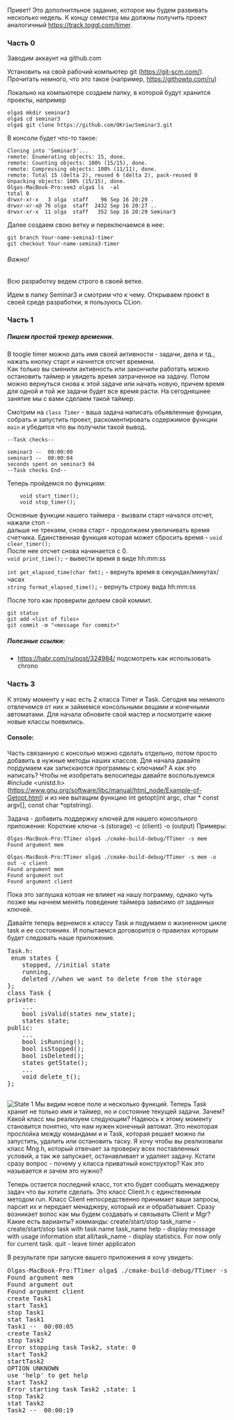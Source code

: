 

Привет! 
Это дополнитльное задание, которое мы будем развивать несколько недель. К концу семестра мы должны получить проект
аналогичный https://track.toggl.com/timer.

### Часть 0

Заводим аккаунт на github.com

Установить на свой рабочий компьютер git (https://git-scm.com/). Прочитать немного, что это такое (например, https://githowto.com/ru)

Локально на компьютере создаем папку, в которой будут хранится проекты, например  
```
olga$ mkdir seminar3 
olga$ cd seminar3
olga$ git clone https://github.com/OKriw/Seminar3.git
```


В консоли будет что-то такое:  
```
Cloning into 'Seminar3'...  
remote: Enumerating objects: 15, done.  
remote: Counting objects: 100% (15/15), done.  
remote: Compressing objects: 100% (11/11), done.  
remote: Total 15 (delta 2), reused 6 (delta 2), pack-reused 0  
Unpacking objects: 100% (15/15), done.  
Olgas-MacBook-Pro:sem3 olga$ ls  -al  
total 0  
drwxr-xr-x   3 olga  staff    96 Sep 16 20:29 .  
drwxr-xr-x@ 76 olga  staff  2432 Sep 16 20:27 ..  
drwxr-xr-x  11 olga  staff   352 Sep 16 20:29 Seminar3 
```

Далее создаем свою ветку и переключаемся в нее:
```
git branch Your-name-semina3-timer
git checkout Your-name-semina3-timer
```
 ###### Важно!
 Всю разработку ведем строго в своей ветке.

Идем в папку Seminar3 и смотрим что к чему.
Открываем проект в своей среде разработки, я пользуюсь CLion.
### Часть 1 
##### Пишем простой трекер временни.
В toogle timer можно дать имя своей активности - задачи, дела и тд., нажать кнопку старт и начнется отсчет времени.  
Как только вы сменили активность или закончили работать можно остановить таймер и увидеть время затраченное на задачу.
Потом можно вернуться снова к этой задаче или начать новую, причем время для одной и той же задачи будет все время расти.
На сегодняшнее занятие мы с вами сделаем такой таймер.

Смотрим на `class Timer` - ваша задача написать обьявленные функции,
собрать и запустить проект, раскоментировать содержимое функции `main` и убедится что вы получили такой вывод. 

```
--Task checks--

seminar3 --  00:00:00
seminar3 --  00:00:04
seconds spent on seminar3 04
--Task checks End--
```
Теперь пройдемся по функциям:
```
    void start_timer();
    void stop_timer(); 
```
Основные функции нашего таймера - вызвали старт начался отсчет, нажали стоп -  
дальше не трекаем, снова старт - продолжаем увеличивать время счетчика.
Единственная функция которая может сбросить время - `void clear_timer();`  
После нее отсчет снова начинается с 0.  
`void print_time();` - вывести время в виде hh:mm:ss  

`int get_elapsed_time(char fmt);`  - вернуть время в секундах/минутах/часах  
`string format_elapsed_time();` - вернуть строку вида hh:mm:ss

После того как проверили делаем свой коммит.
```
git status
git add <list of files>
git commit -m "<message for commit>"
```


##### Полезные ссылки:
 * https://habr.com/ru/post/324984/ подсмотреть как использовать chrono
 
 ### Часть 3
 К этому моменту у нас есть 2 класса Timer и Task.
 Сегодня мы немного отвлечемся от них и займемся консольными вещами и конечными автоматами.
 Для начала обновите свой мастер и посмотрите какие новые классы появились.
 
 #### Console:
 Часть связанную с консолью можно сделать отдельно, потом  просто добавить в нужные методы наших классов.
 Для начала давайте пордумаем как запкскаются программы с ключами?
 А как это написать?
 Чтобы не изобретать велосипеды давайте воспользуемся #include <unistd.h> (https://www.gnu.org/software/libc/manual/html_node/Example-of-Getopt.html)
 и из нее   вытащим функцию  int getopt(int argc, char * const argv[], const char *optstring).
 
Задача - добавить поддержку ключей для нашего консольного приложения:
Короткие ключи -s (storage) -c (client) -o (output)
Примеры:
```
Olgas-MacBook-Pro:TTimer olga$ ./cmake-build-debug/TTimer -s mem
Found argument mem
```
```
Olgas-MacBook-Pro:TTimer olga$ ./cmake-build-debug/TTimer -s mem -o out -c client
Found argument mem
Found argument out
Found argument client
```
Пока это заглушка котоая не влияет на нашу пограмму, однако чуть позже мы начнем менять поведение таймера зависимо от заданных ключей.

Давайте теперь вернемся к классу Task и подумаем о жизненном цикле task и ее состояниях. И попытаемся договорится о правилах которым будет следовать
наше приложение.

<pre>
Task.h:
 enum states {
    stopped, //initial state
    running,
    deleted //when we want to delete from the storage
};
class Task {
private:
    ...
    bool isValid(states new_state);
    states state;
public:
    ...
    bool isRunning();
    bool isStopped();
    bool isDeleted();
    states getState();
    ...
    void delete_t();
};
 </pre>
 
  ![State 1](State.png)
 Мы видим новое поле и несколько функций. Теперь Task хранит не только имя и таймер, но и состояние текущей задачи. Зачем?
 Квкой класс мы реализуем следующим? Надеюсь к этому моменту становится понятно, что нам нужен конечный автомат. Это некоторая прослойка между командами и
 и Task, которая решает можно ли запустить, удалить или остановить таску.
 Я хочу чтобы вы реализовали класс Mng.h, который отвечает за проверку всех поставленных условий, а так же запускает, останавливает и удаляет задачу.
 Кстати сразу вопрос - почему у класса приватный конструктор? Как это называется и зачем это нужно?
 
 Теперь остается последний класс, тот кто будет сообщать менаджеру задач что вы хотите сделать. 
 Это класс Client.h с единственным методом run.
 Класс Client непосредственно принимает ваши запросы, парсит их и передает менаджеру, который их и обрабатывает. 
 Сразу возникает вопос как мы будем создавать и связывать Client и Mgr? Какие есть варианты?
 комманды:
 create/start/stop task_name - create/start/stop task with task name task_name
 help - display message with usage information
 stat all/task_name - display statistics. For now only for current task.
 quit - leave timer applicaton
 
 В результате при запуске вашего приложения я хочу увидеть:
<pre>
Olgas-MacBook-Pro:TTimer olga$ ./cmake-build-debug/TTimer -s mem -o out -c client
Found argument mem
Found argument out
Found argument client
create Task1
start Task1
stop Task1
stat Task1
Task1 --  00:00:05
create Task2
stop Task2
Error stopping task Task2, state: 0
start Task2
startTask2
OPTION UNKNOWN
use 'help' to get help
start Task2
Error starting task Task2 ,state: 1
stop Task2
stat Task2
Task2 --  00:00:19
 </pre>

 
